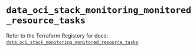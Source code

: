 # `data_oci_stack_monitoring_monitored_resource_tasks`

Refer to the Terraform Registory for docs: [`data_oci_stack_monitoring_monitored_resource_tasks`](https://registry.terraform.io/providers/oracle/oci/6.18.0/docs/data-sources/stack_monitoring_monitored_resource_tasks).
